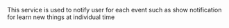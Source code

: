 This service is used to notify user for each event such as show notification for learn new things at individual time

